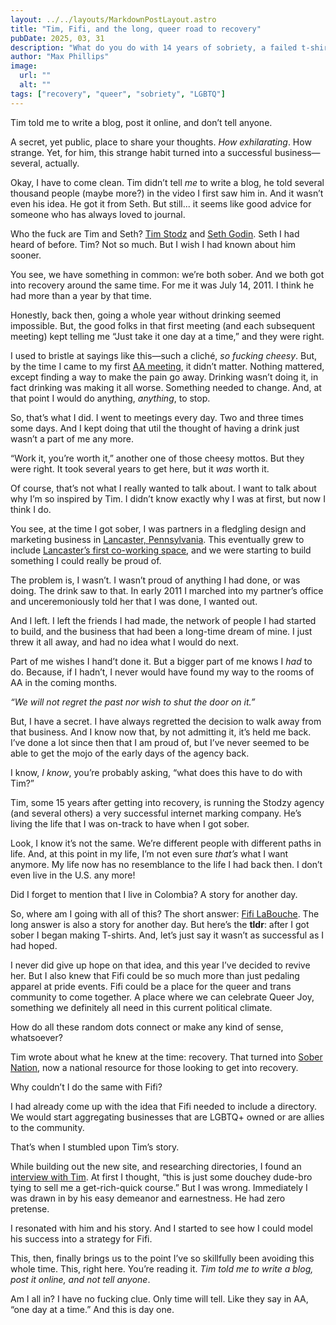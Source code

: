 ```yaml
---
layout: ../../layouts/MarkdownPostLayout.astro
title: "Tim, Fifi, and the long, queer road to recovery"
pubDate: 2025, 03, 31
description: "What do you do with 14 years of sobriety, a failed t-shirt business, and a need to connect with people? Start a blog."
author: "Max Phillips"
image:
  url: ""
  alt: ""
tags: ["recovery", "queer", "sobriety", "LGBTQ"]
---
```


Tim told me to write a blog, post it online, and don’t tell anyone. 

A secret, yet public, place to share your thoughts. *How exhilarating*. How strange. Yet, for him, this strange habit turned into a successful business—several, actually.

Okay, I have to come clean. Tim didn’t tell *me* to write a blog, he told several thousand people (maybe more?) in the video I first saw him in. And it wasn’t even his idea. He got it from Seth. But still... it seems like good advice for someone who has always loved to journal.

Who the fuck are Tim and Seth? [Tim Stodz](https://www.timstodz.com) and [Seth Godin](https://seths.blog). Seth I had heard of before. Tim? Not so much. But I wish I had known about him sooner.

You see, we have something in common: we’re both sober. And we both got into recovery around the same time. For me it was July 14, 2011. I think he had more than a year by that time.

Honestly, back then, going a whole year without drinking seemed impossible. But, the good folks in that first meeting (and each subsequent meeting) kept telling me “Just take it one day at a time,” and they were right.

I used to bristle at sayings like this—such a cliché, *so fucking cheesy*. But, by the time I came to my first [AA meeting](https://www.aa.org), it didn’t matter. Nothing mattered, except finding a way to make the pain go away. Drinking wasn’t doing it, in fact drinking was making it all worse. Something needed to change. And, at that point I would do anything, *anything*, to stop.

So, that’s what I did. I went to meetings every day. Two and three times some days. And I kept doing that util the thought of having a drink just wasn’t a part of me any more.

“Work it, you’re worth it,” another one of those cheesy mottos. But they were right. It took several years to get here, but it *was* worth it.

Of course, that’s not what I really wanted to talk about. I want to talk about why I’m so inspired by Tim. I didn’t know exactly why I was at first, but now I think I do.

You see, at the time I got sober, I was partners in a fledgling design and marketing business in [Lancaster, Pennsylvania](https://lancasterpa.com). This eventually grew to include [Lancaster’s first co-working space](https://candyissweet.com), and we were starting to build something I could really be proud of.

The problem is, I wasn’t. I wasn’t proud of anything I had done, or was doing. The drink saw to that. In early 2011 I marched into my partner’s office and unceremoniously told her that I was done, I wanted out.

And I left. I left the friends I had made, the network of people I had started to build, and the business that had been a long-time dream of mine. I just threw it all away, and had no idea what I would do next.

Part of me wishes I hand’t done it. But a bigger part of me knows I *had* to do. Because, if I hadn’t, I never would have found my way to the rooms of AA in the coming months.

*“We will not regret the past nor wish to shut the door on it.”*

But, I have a secret. I have always regretted the decision to walk away from that business. And I know now that, by not admitting it, it’s held me back. I’ve done a lot since then that I am proud of, but I’ve never seemed to be able to get the mojo of the early days of the agency back.

I know, *I know*, you’re probably asking, “what does this have to do with Tim?”

Tim, some 15 years after getting into recovery, is running the Stodzy agency (and several others) a very successful internet marking company. He’s living the life that I was on-track to have when I got sober.

Look, I know it’s not the same. We’re different people with different paths in life. And, at this point in my life, I’m not even sure *that’s* what I want anymore. My life now has no resemblance to the life I had back then. I don’t even live in the U.S. any more!

Did I forget to mention that I live in Colombia? A story for another day.

So, where am I going with all of this? The short answer: [Fifi LaBouche](https://fifilabouche.com). The long answer is also a story for another day. But here’s the **tldr**: after I got sober I began making T-shirts. And, let’s just say it wasn’t as successful as I had hoped.

I never did give up hope on that idea, and this year I’ve decided to revive her. But I also knew that Fifi could be so much more than just pedaling apparel at pride events. Fifi could be a place for the queer and trans community to come together. A place where we can celebrate Queer Joy, something we definitely all need in this current political climate.

How do all these random dots connect or make any kind of sense, whatsoever?

Tim wrote about what he knew at the time: recovery. That turned into [Sober Nation](https://sobernation.com), now a national resource for those looking to get into recovery.

Why couldn’t I do the same with Fifi?

I had already come up with the idea that Fifi needed to include a directory. We would start aggregating businesses that are LGBTQ+ owned or are allies to the community.

That’s when I stumbled upon Tim’s story.

While building out the new site, and researching directories, I found an [interview with Tim](https://youtu.be/DeYkm4RW9Nk?si=t5N_1OJNydnaYXXt). At first I thought, “this is just some douchey dude-bro tying to sell me a get-rich-quick course.” But I was wrong. Immediately I was drawn in by his easy demeanor and earnestness. He had zero pretense.

I resonated with him and his story. And I started to see how I could model his success into a strategy for Fifi.

This, then, finally brings us to the point I’ve so skillfully been avoiding this whole time. This, right here. You’re reading it. *Tim told me to write a blog, post it online, and not tell anyone*.

Am I all in? I have no fucking clue. Only time will tell. Like they say in AA, “one day at a time.” And this is day one.